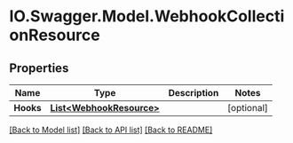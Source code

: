 # IO.Swagger.Model.WebhookCollectionResource
## Properties

Name | Type | Description | Notes
------------ | ------------- | ------------- | -------------
**Hooks** | [**List&lt;WebhookResource&gt;**](WebhookResource.md) |  | [optional] 

[[Back to Model list]](../README.md#documentation-for-models) [[Back to API list]](../README.md#documentation-for-api-endpoints) [[Back to README]](../README.md)

